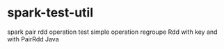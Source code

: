 # spark-test-util
spark pair rdd operation test
simple operation regroupe Rdd with key and with PairRdd Java
